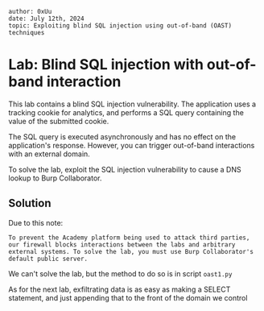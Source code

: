 ```
author: 0xUu
date: July 12th, 2024
topic: Exploiting blind SQL injection using out-of-band (OAST) techniques
```


# Lab: Blind SQL injection with out-of-band interaction

This lab contains a blind SQL injection vulnerability. The application uses a tracking cookie for analytics, and performs a SQL query containing the value of the submitted cookie.

The SQL query is executed asynchronously and has no effect on the application's response. However, you can trigger out-of-band interactions with an external domain.

To solve the lab, exploit the SQL injection vulnerability to cause a DNS lookup to Burp Collaborator.

## Solution

Due to this note:

```
To prevent the Academy platform being used to attack third parties, our firewall blocks interactions between the labs and arbitrary external systems. To solve the lab, you must use Burp Collaborator's default public server.
```

We can't solve the lab, but the method to do so is in script `oast1.py`

As for the next lab, exfiltrating data is as easy as making a SELECT statement, and just appending that to the front of the domain we control

